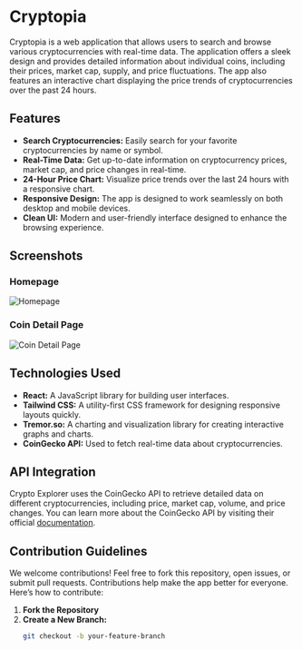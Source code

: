 # Cryptopia

Cryptopia is a web application that allows users to search and browse various cryptocurrencies with real-time data. The application offers a sleek design and provides detailed information about individual coins, including their prices, market cap, supply, and price fluctuations. The app also features an interactive chart displaying the price trends of cryptocurrencies over the past 24 hours.

## Features

- **Search Cryptocurrencies:** Easily search for your favorite cryptocurrencies by name or symbol.
- **Real-Time Data:** Get up-to-date information on cryptocurrency prices, market cap, and price changes in real-time.
- **24-Hour Price Chart:** Visualize price trends over the last 24 hours with a responsive chart.
- **Responsive Design:** The app is designed to work seamlessly on both desktop and mobile devices.
- **Clean UI:** Modern and user-friendly interface designed to enhance the browsing experience.

## Screenshots

### Homepage

![Homepage](./screenshots/homepage.png)

### Coin Detail Page

![Coin Detail Page](./screenshots/coin_detail.png)

## Technologies Used

- **React:** A JavaScript library for building user interfaces.
- **Tailwind CSS:** A utility-first CSS framework for designing responsive layouts quickly.
- **Tremor.so:** A charting and visualization library for creating interactive graphs and charts.
- **CoinGecko API:** Used to fetch real-time data about cryptocurrencies.

## API Integration

Crypto Explorer uses the CoinGecko API to retrieve detailed data on different cryptocurrencies, including price, market cap, volume, and price changes. You can learn more about the CoinGecko API by visiting their official [documentation](https://www.coingecko.com/en/api).

## Contribution Guidelines

We welcome contributions! Feel free to fork this repository, open issues, or submit pull requests. Contributions help make the app better for everyone. Here’s how to contribute:

1. **Fork the Repository**
2. **Create a New Branch:** 
   ```bash
   git checkout -b your-feature-branch
